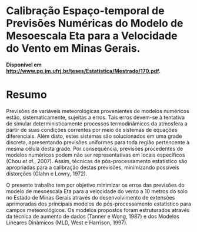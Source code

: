 # Calibração Espaço-temporal de Previsões Numéricas do Modelo de Mesoescala Eta para a Velocidade do Vento em Minas Gerais.
**Disponível em http://www.pg.im.ufrj.br/teses/Estatistica/Mestrado/170.pdf.**

# Resumo

Previsões de variáveis meteorológicas provenientes de modelos numéricos estão, sistematicamente, sujeitas a erros. 
Tais erros devem-se à tentativa de simular deterministicamente processos termodinâmicos da atmosfera a partir de suas 
condições correntes por meio de sistemas de equações diferenciais. Além disto, estes sistemas são solucionados em uma 
grade discreta, apresentando previsões uniformes para toda região pertencente à mesma célula desta grade. 
Por consequência, previsões procedentes de modelos numéricos podem não ser representativas em locais específicos (Chou *et al.*, 2007).
Assim, técnicas de pós-processamento estatístico são apropriadas para a calibração destas previsões, minimizando possíveis 
distorções (Glahn e Lowry, 1972).

O presente trabalho tem por objetivo minimizar os erros das previsões do modelo de mesoescala Eta para a velocidade 
do vento a 10 metros do solo no Estado de Minas Gerais através do desenvolvimento de extensões aprimoradas dos 
principais modelos de pós-processamento estatístico para campos meteorológicos. Os modelos propostos foram estruturados 
através da técnica de aumento de dados (Tanner e Wong, 1987) e dos Modelos Lineares Dinâmicos (MLD, West e Harrison, 1997).

